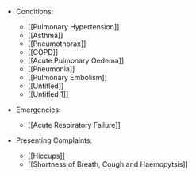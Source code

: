 <!-- QueryToSerialize: list rows.file.link from "01 Disciplines" where  contains(Rotations, "[" + this.file.name + "](" + replace(this.file.folder + "/" + this.file.name + "." + this.file.ext, " ", "%20")   + ")") OR contains(Rotations, this.file.link) or contains(file.path,this.file.name) group by reverse(split(file.folder, "/"))[0] -->
<!-- SerializedQuery: list rows.file.link from "01 Disciplines" where  contains(Rotations, "[" + this.file.name + "](" + replace(this.file.folder + "/" + this.file.name + "." + this.file.ext, " ", "%20")   + ")") OR contains(Rotations, this.file.link) or contains(file.path,this.file.name) group by reverse(split(file.folder, "/"))[0] -->
- Conditions: 
    - [[Pulmonary Hypertension]]
    - [[Asthma]]
    - [[Pneumothorax]]
    - [[COPD]]
    - [[Acute Pulmonary Oedema]]
    - [[Pneumonia]]
    - [[Pulmonary Embolism]]
    - [[Untitled]]
    - [[Untitled 1]]

- Emergencies: 
    - [[Acute Respiratory Failure]]

- Presenting Complaints: 
    - [[Hiccups]]
    - [[Shortness of Breath, Cough and Haemopytsis]]

<!-- SerializedQuery END -->
